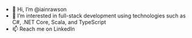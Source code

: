 - 👋 Hi, I’m @iainrawson
- 👀 I’m interested in full-stack development using technologies such as C#, .NET Core, Scala, and TypeScript
- 📫 Reach me on LinkedIn

<!---
iainrawson/iainrawson is a ✨ special ✨ repository because its `README.md` (this file) appears on your GitHub profile.
You can click the Preview link to take a look at your changes.
--->
